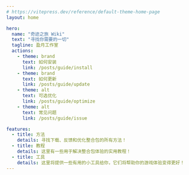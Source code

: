 ```yaml
---
# https://vitepress.dev/reference/default-theme-home-page
layout: home

hero:
  name: "奇迹之旅 Wiki"
  text: "寻找你需要的一切"
  tagline: 盈月工作室
  actions:
    - theme: brand
      text: 如何安装
      link: /posts/guide/install
    - theme: brand
      text: 如何更新
      link: /posts/guide/update
    - theme: alt
      text: 可选优化
      link: /posts/guide/optimize
    - theme: alt
      text: 常见问题
      link: /posts/guide/issue

features:
  - title: 方法
    details: 寻找下载、反馈和优化整合包的所有方法！
  - title: 教程
    details: 这里有一些用于解决整合包体验的实用教程！
  - title: 工具
    details: 这里将提供一些有用的小工具给你，它们将帮助你的游戏体验变得更好！
---
```

